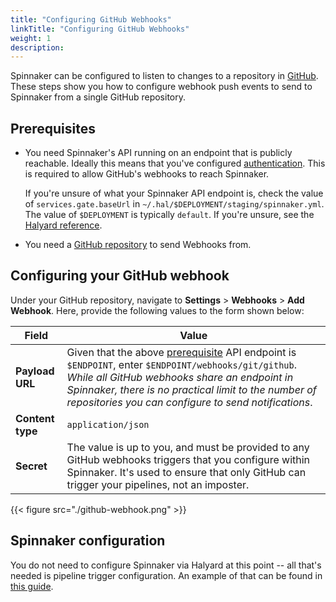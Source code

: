 ```yaml
---
title: "Configuring GitHub Webhooks"
linkTitle: "Configuring GitHub Webhooks"
weight: 1
description: 
---
```


Spinnaker can be configured to listen to changes to a repository in
[GitHub](https://github.com). These steps show you how to
configure webhook push events to send to Spinnaker from a single GitHub repository.

## Prerequisites

* You need Spinnaker's API running on an endpoint that is publicly reachable.
  Ideally this means that you've configured
  [authentication](/docs/setup/security/authentication). This is required to allow
  GitHub's webhooks to reach Spinnaker.

  If you're unsure of what your Spinnaker API endpoint is, check the value of
  `services.gate.baseUrl` in `~/.hal/$DEPLOYMENT/staging/spinnaker.yml`. The
  value of `$DEPLOYMENT` is typically `default`. If you're unsure, see the
  [Halyard reference](/reference/halyard).

* You need a [GitHub
  repository](https://help.github.com/articles/create-a-repo/)
  to send Webhooks from.

## Configuring your GitHub webhook

Under your GitHub repository, navigate to __Settings__ > __Webhooks__ > __Add
Webhook__. Here, provide the following values to the form shown below:

| Field | Value |
|-------|-------|
| __Payload URL__ | Given that the above [prerequisite](#prerequisites) API endpoint is `$ENDPOINT`, enter `$ENDPOINT/webhooks/git/github`. _While all GitHub webhooks share an endpoint in Spinnaker, there is no practical limit to the number of repositories you can configure to send notifications_. |
| __Content type__ | `application/json` |
| __Secret__ | The value is up to you, and must be provided to any GitHub webhooks triggers that you configure within Spinnaker. It's used to ensure that only GitHub can trigger your pipelines, not an imposter. |

{{< figure src="./github-webhook.png" >}}

## Spinnaker configuration

You do not need to configure Spinnaker via Halyard at this point -- all that's
needed is pipeline trigger configuration. An example of that can be found in
[this guide](/guides/user/artifacts/github).
